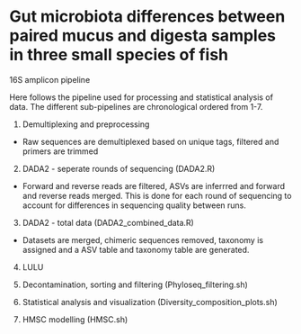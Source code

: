 # Gut microbiota differences between paired mucus and digesta samples in three small species of fish
16S amplicon pipeline

Here follows the pipeline used for processing and statistical analysis of data. The different sub-pipelines are chronological ordered from 1-7.


1. Demultiplexing and preprocessing
- Raw sequences are demultiplexed based on unique tags, filtered and primers are trimmed

2. DADA2 - seperate rounds of sequencing (DADA2.R)
- Forward and reverse reads are filtered, ASVs are inferrred and forward and reverse reads merged. This is done for each round of sequencing to account for differences in sequencing quality between runs. 

3. DADA2 - total data (DADA2_combined_data.R)
- Datasets are merged, chimeric sequences removed, taxonomy is assigned and a ASV table and taxonomy table are generated.

4. LULU

5. Decontamination, sorting and filtering (Phyloseq_filtering.sh)

6. Statistical analysis and visualization (Diversity_composition_plots.sh)

7. HMSC modelling (HMSC.sh)
